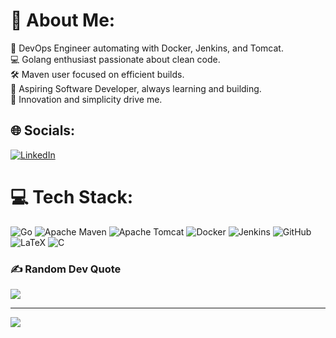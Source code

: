 # 💫 About Me:
 🚀 DevOps Engineer automating with Docker, Jenkins, and Tomcat.<br> 💻 Golang enthusiast passionate about clean code.<br> 🛠️ Maven user focused on efficient builds.<br> 🌱 Aspiring Software Developer, always learning and building.<br> 🎯 Innovation and simplicity drive me.


## 🌐 Socials:
[![LinkedIn](https://img.shields.io/badge/LinkedIn-%230077B5.svg?logo=linkedin&logoColor=white)](https://linkedin.com/in/https://www.linkedin.com/in/sourav-salampuria-b5473b254/) 

# 💻 Tech Stack:
![Go](https://img.shields.io/badge/go-%2300ADD8.svg?style=flat-square&logo=go&logoColor=white) ![Apache Maven](https://img.shields.io/badge/Apache%20Maven-C71A36?style=flat-square&logo=Apache%20Maven&logoColor=white) ![Apache Tomcat](https://img.shields.io/badge/apache%20tomcat-%23F8DC75.svg?style=flat-square&logo=apache-tomcat&logoColor=black) ![Docker](https://img.shields.io/badge/docker-%230db7ed.svg?style=flat-square&logo=docker&logoColor=white) ![Jenkins](https://img.shields.io/badge/jenkins-%232C5263.svg?style=flat-square&logo=jenkins&logoColor=white) ![GitHub](https://img.shields.io/badge/github-%23121011.svg?style=flat-square&logo=github&logoColor=white) ![LaTeX](https://img.shields.io/badge/latex-%23008080.svg?style=flat-square&logo=latex&logoColor=white) ![C](https://img.shields.io/badge/c-%2300599C.svg?style=flat-square&logo=c&logoColor=white)

### ✍️ Random Dev Quote
![](https://quotes-github-readme.vercel.app/api?type=horizontal&theme=tokyonight)

---
[![](https://visitcount.itsvg.in/api?id=sour16o4&icon=2&color=1)](https://visitcount.itsvg.in)

<!-- Proudly created with GPRM ( https://gprm.itsvg.in ) -->

